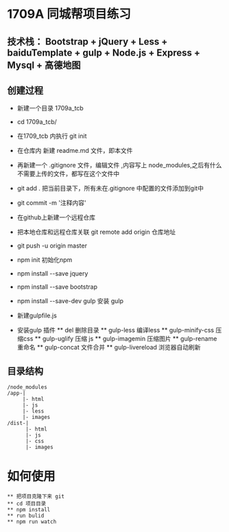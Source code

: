 # 1709A 同城帮项目练习

## 技术栈： Bootstrap + jQuery + Less + baiduTemplate + gulp + Node.js + Express + Mysql + 高德地图

 
## 创建过程
* 新建一个目录 1709a_tcb
* cd 1709a_tcb/
* 在1709_tcb 内执行  git init
* 在仓库内 新建 readme.md 文件，即本文件
* 再新建一个 .gitignore 文件，编辑文件 ,内容写上 node_modules,之后有什么不需要上传的文件，都写在这个文件中
* git add .  把当前目录下，所有未在.gitignore 中配置的文件添加到git中
* git commit -m '注释内容'
* 在github上新建一个远程仓库
* 把本地仓库和远程仓库关联   git remote add origin 仓库地址
* git push -u origin master

* npm init 初始化npm
* npm install --save jquery
* npm install --save bootstrap
* npm install --save-dev gulp 安装 gulp
* 新建gulpfile.js
* 安装gulp 插件
	** del 删除目录
	** gulp-less 编译less
	** gulp-minify-css 压缩css
	** gulp-uglify  压缩 js
	** gulp-imagemin 压缩图片
	** gulp-rename 重命名
	** gulp-concat 文件合并
	** gulp-livereload 浏览器自动刷新



## 目录结构
	/node_modules
	/app-|
		 |- html
		 |- js
		 |- less
		 |- images
	/dist-|
		  |- html
		  |- js
		  |- css
		  |- images


# 如何使用
	** 把项目克隆下来 git 
	** cd 项目目录
	** npm install
	** run bulid
	** npm run watch
